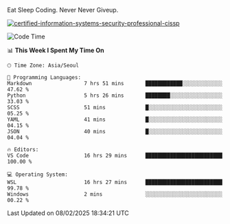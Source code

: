 Eat Sleep Coding.
Never Never Giveup.

[![certified-information-systems-security-professional-cissp](https://user-images.githubusercontent.com/44606727/157613689-acd84ec6-5f8f-4e79-89d9-a8d51f033634.png)](https://www.credly.com/badges/f394a010-85a0-450b-9136-8043af01d71c/public_url)

<!--START_SECTION:waka-->
![Code Time](http://img.shields.io/badge/Code%20Time-3%2C822%20hrs%206%20mins-blue)

📊 **This Week I Spent My Time On** 

```text
🕑︎ Time Zone: Asia/Seoul

💬 Programming Languages: 
Markdown                 7 hrs 51 mins       ████████████░░░░░░░░░░░░░   47.62 % 
Python                   5 hrs 26 mins       ████████░░░░░░░░░░░░░░░░░   33.03 % 
SCSS                     51 mins             █░░░░░░░░░░░░░░░░░░░░░░░░   05.25 % 
YAML                     41 mins             █░░░░░░░░░░░░░░░░░░░░░░░░   04.15 % 
JSON                     40 mins             █░░░░░░░░░░░░░░░░░░░░░░░░   04.04 % 

🔥 Editors: 
VS Code                  16 hrs 29 mins      █████████████████████████   100.00 % 

💻 Operating System: 
WSL                      16 hrs 27 mins      █████████████████████████   99.78 % 
Windows                  2 mins              ░░░░░░░░░░░░░░░░░░░░░░░░░   00.22 % 
```


 Last Updated on 08/02/2025 18:34:21 UTC
<!--END_SECTION:waka-->
